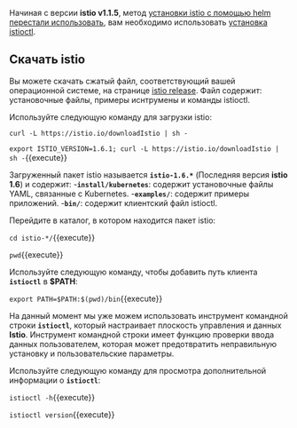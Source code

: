 
Начиная с версии **istio v1.1.5**, метод [установки istio с помощью helm перестали использовать](https://istio.io/zh/docs/setup/install/helm/), вам необходимо использовать [установка istioctl](https://istio.io/zh/docs/setup/install/istioctl/).

## Скачать istio

Вы можете скачать сжатый файл, соответствующий вашей операционной системе, на странице [istio release](https://github.com/istio/istio/releases/tag/1.5.1). 
Файл содержит: установочные файлы, примеры иснтрумены и команды istioctl.

Используйте следующую команду для загрузки istio:

`curl -L https://istio.io/downloadIstio | sh -`

`export ISTIO_VERSION=1.6.1; curl -L https://istio.io/downloadIstio | sh -`{{execute}}

Загруженный пакет istio называется **`istio-1.6.*`** (Последняя версия **istio 1.6**) и содержит:
-**`install/kubernetes`**: содержит установочные файлы YAML, связанные с Kubernetes.
-**`examples/`**: содержит примеры приложений.
-**`bin/`**: содержит клиентский файл istioctl.

Перейдите в каталог, в котором находится пакет istio:

`cd istio-*/`{{execute}}


`pwd`{{execute}}

Используйте следующую команду, чтобы добавить путь клиента **`istioctl`** в **$PATH**:

`export PATH=$PATH:$(pwd)/bin`{{execute}}

На данный момент мы уже можем использовать инструмент командной строки **`istioctl`**, который настраивает плоскость управления и данных **Istio**. 
Инструмент командной строки имеет функцию проверки ввода данных пользователем, которая может предотвратить неправильную установку и пользовательские параметры.

Используйте следующую команду для просмотра дополнительной информации о **`istioctl`**:

`istioctl -h`{{execute}}

`istioctl version`{{execute}}

